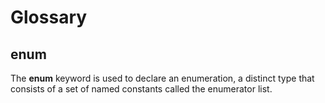 # Glossary

## enum

The **enum** keyword is used to declare an enumeration, a distinct type that consists of a set of named constants called the enumerator list.